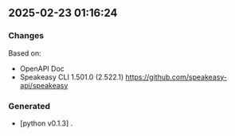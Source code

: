 

## 2025-02-23 01:16:24
### Changes
Based on:
- OpenAPI Doc  
- Speakeasy CLI 1.501.0 (2.522.1) https://github.com/speakeasy-api/speakeasy
### Generated
- [python v0.1.3] .
